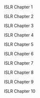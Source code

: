 ISLR Chapter 1

ISLR Chapter 2

ISLR Chapter 3

ISLR Chapter 4

ISLR Chapter 5

ISLR Chapter 6

ISLR Chapter 7

ISLR Chapter 8

ISLR Chapter 9

ISLR Chapter 10
